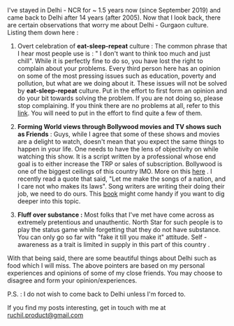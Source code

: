 I've stayed in Delhi - NCR for ~ 1.5 years now (since September 2019) and came back to Delhi after 14 years (after 2005). Now that I look back, there are certain observations that worry me about Delhi - Gurgaon culture. Listing them down here : 

1.  Overt celebration of **eat-sleep-repeat** culture : The common phrase that I hear most people 
    use is : " I don't want to think too much and just chill". While it is perfectly fine to do so, you 
    have lost the right to complain about your problems. Every third person here has an opinion on
    some of the most pressing issues such as education, poverty and pollution, but what are 
    we doing about it. These issues will not be solved by **eat-sleep-repeat** culture. Put in 
    the effort to first form an opinion and do your bit towards solving the problem. If you are not 
    doing so, please stop complaining. If you think there are no problems at all, refer to this [link](https://www.delhi.gov.in). 
    You will need to put in the effort to find quite a few of them. 

2. **Forming World views through Bollywood movies and TV shows such as Friends** : Guys, 
    while I agree that some of these shows and movies are a delight to watch, doesn't mean that 
    you expect the same things to happen in your life. One needs to have the lens of objectivity on 
    while watching this show. It is a script written by a professional 
    whose end goal is to either increase the TRP or sales of subscription. 
    Bollywood is one of the biggest ceilings of this country IMO.  More on this [here](https://twitter.com/balajis/status/1350065743035985922) . I recently read 
    a quote that said, "Let me make the songs of a nation, and I care not who makes its laws". Song 
    writers are writing their doing their job, we need to do ours. This [book](https://www.amazon.in/Amusing-Ourselves-Death-Discourse-Business/dp/014303653X) might come  handy if 
   you want to dig deeper into this topic. 

3. **Fluff over substance :** Most folks that I've met have come across as extremely pretentious 
    and unauthentic. North Star for such people is to play the status game while forgetting that 
    they do not have substance. You can only go so far with "fake it till you make it" attitude. Self - 
    awareness as a trait is limited in supply in this part of this country .

With that being said, there are some beautiful things about Delhi such as food which I will miss. The above pointers are based on my personal experiences and opinions of some of my close friends. You may choose to disagree and form your opinion/experiences. 

P.S. :  I do not wish to come back to Delhi unless I'm forced to.

If you find my posts interesting, get in touch with me at [ruchil.product@gmail.com](mailto:ruchil.product@gmail.com)